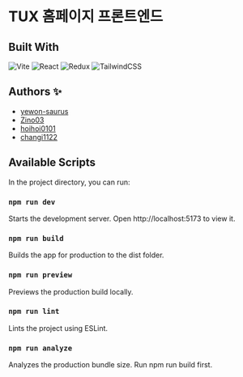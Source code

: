 # TUX 홈페이지 프론트엔드


## Built With
![Vite](https://img.shields.io/badge/Vite-646CFF?logo=vite&logoColor=fff)
![React](https://img.shields.io/badge/React-%2320232a.svg?logo=react&logoColor=%2361DAFB)
![Redux](https://img.shields.io/badge/Redux-764ABC?logo=redux&logoColor=fff)
![TailwindCSS](https://img.shields.io/badge/Tailwind%20CSS-%2338B2AC.svg?logo=tailwind-css&logoColor=white)


## Authors ✨

* [yewon-saurus](https://github.com/yewon-saurus)
* [Zino03](https://github.com/Zino03)
* [hoihoi0101](https://github.com/hoihoi0101)
* [changi1122](https://github.com/changi1122)


## Available Scripts
In the project directory, you can run:

### `npm run dev`
Starts the development server.
Open http://localhost:5173 to view it.

### `npm run build`
Builds the app for production to the dist folder.

### `npm run preview`
Previews the production build locally.

### `npm run lint`
Lints the project using ESLint.

### `npm run analyze`
Analyzes the production bundle size.
Run npm run build first.
